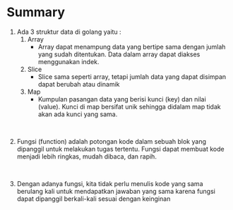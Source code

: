 # Summary

1. Ada 3 struktur data di golang yaitu : 
   1. Array
      - Array dapat menampung data yang bertipe sama dengan jumlah yang sudah ditentukan. Data dalam array dapat diakses menggunakan indek. 
   2. Slice
      - Slice sama seperti array, tetapi jumlah data yang dapat disimpan dapat berubah atau dinamik
   3. Map
      - Kumpulan pasangan data yang berisi kunci (key) dan nilai (value). Kunci di map bersifat unik sehingga didalam map tidak akan ada kunci yang sama. 

<br>

2. Fungsi (function) adalah potongan kode dalam sebuah blok yang dipanggil untuk melakukan tugas tertentu. Fungsi dapat membuat kode menjadi lebih ringkas, mudah dibaca, dan rapih.  

<br>

3. Dengan adanya fungsi, kita tidak perlu menulis kode yang sama berulang kali untuk mendapatkan jawaban yang sama karena fungsi dapat dipanggil berkali-kali sesuai dengan keinginan
